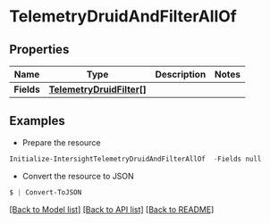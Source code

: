 # TelemetryDruidAndFilterAllOf
## Properties

Name | Type | Description | Notes
------------ | ------------- | ------------- | -------------
**Fields** | [**TelemetryDruidFilter[]**](TelemetryDruidFilter.md) |  | 

## Examples

- Prepare the resource
```powershell
Initialize-IntersightTelemetryDruidAndFilterAllOf  -Fields null
```

- Convert the resource to JSON
```powershell
$ | Convert-ToJSON
```

[[Back to Model list]](../README.md#documentation-for-models) [[Back to API list]](../README.md#documentation-for-api-endpoints) [[Back to README]](../README.md)

